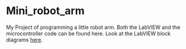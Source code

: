# Mini_robot_arm
My Project of programming a little robot arm.
Both the LabVIEW and the microcontroller code can be found here.
Look at the LabVIEW block diagrams [here](FULLBLOCKDIAGRAM.md).
